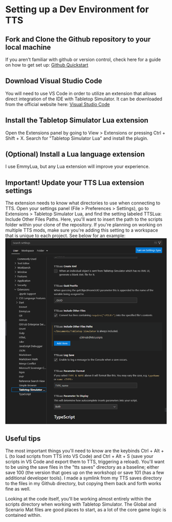 # Setting up a Dev Environment for TTS

## Fork and Clone the Github repository to your local machine
If you aren't familiar with github or version control, check here for a guide on how to get set up:
[Github Quickstart](https://docs.github.com/en/get-started/quickstart)

## Download Visual Studio Code
You will need to use VS Code in order to utilize an extension that allows direct integration of the IDE with Tabletop Simulator. It can be downloaded from the official website here:
[Visual Studio Code](https://code.visualstudio.com/download)

## Install the Tabletop Simulator Lua extension
Open the Extensions panel by going to View > Extensions or pressing Ctrl + Shift + X.
Search for "Tabletop Simulator Lua" and install the plugin.

## (Optional) Install a Lua language extension
I use EmmyLua, but any Lua extension will improve your experience.

## Important! Update your TTS Lua extension settings
The extension needs to know what directories to use when connecting to TTS. Open your settings panel (File > Preferences > Settings), go to Extensions > Tabletop Simulator Lua, and find the setting labeled TTSLua: Include Other Files Paths. Here, you'll want to insert the path to the scripts folder within your clone of the repository. If you're planning on working on multiple TTS mods, make sure you're adding this setting to a workspace that is unique to each project. See below for an example:
![](images/VSCodeSettings.png)

## Useful tips
The most important things you'll need to know are the keybinds Ctrl + Alt + L (to load scripts from TTS into VS Code) and Ctrl + Alt + S (save your scripts in VS Code and export them to TTS, triggering a reload). You'll want to be using the save files in the "tts saves" directory as a baseline; either save 100 (the version that goes up on the workshop) or save 101 (has a few additional developer tools). I made a symlink from my TTS saves directory to the files in my Github directory, but copying them back and forth works fine as well.

Looking at the code itself, you'll be working almost entirely within the scripts directory when working with Tabletop Simulator. The Global and Scenario Mat files are good places to start, as a lot of the core game logic is contained within.